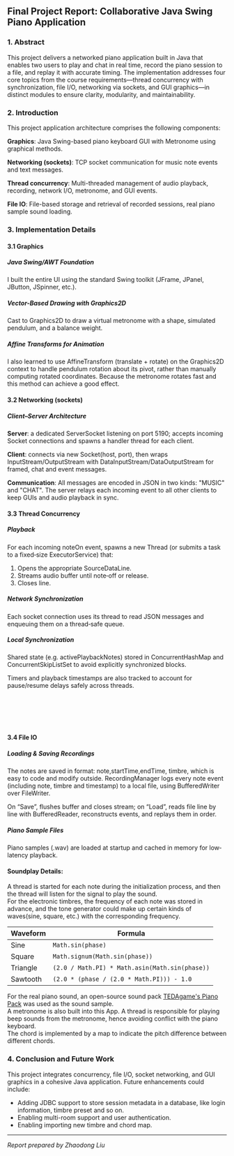 ## Final Project Report: Collaborative Java Swing Piano Application

### 1. Abstract

This project delivers a networked piano application built in Java that enables two users to play and chat in real time, record the piano session to a file, and replay it with accurate timing. The implementation addresses four core topics from the course requirements—thread concurrency with synchronization, file I/O, networking via sockets, and GUI graphics—in distinct modules to ensure clarity, modularity, and maintainability.

### 2. Introduction

This project application architecture comprises the following components:

**Graphics**: Java Swing-based piano keyboard GUI with Metronome using graphical methods.

**Networking (sockets)**: TCP socket communication for music note events and text messages.

**Thread concurrency**: Multi-threaded management of audio playback, recording, network I/O, metronome, and GUI events.

**File IO**: File-based storage and retrieval of recorded sessions, real piano sample sound loading.

### 3. Implementation Details
#### 3.1 Graphics
##### Java Swing/AWT Foundation
I built the entire UI using the standard Swing toolkit (JFrame, JPanel, JButton, JSpinner, etc.).
##### Vector-Based Drawing with Graphics2D
Cast to Graphics2D to draw a virtual metronome with a shape, simulated pendulum, and a balance weight. 
##### Affine Transforms for Animation
I also learned to use AffineTransform (translate + rotate) on the Graphics2D context to handle pendulum rotation about its pivot, rather than manually computing rotated coordinates. Because the metronome rotates fast and this method can achieve a good effect.

#### 3.2 Networking (sockets)
##### Client–Server Architecture
**Server**: a dedicated ServerSocket listening on port 5190; accepts incoming Socket connections and spawns a handler thread for each client.

**Client**: connects via new Socket(host, port), then wraps InputStream/OutputStream with DataInputStream/DataOutputStream for framed, chat and event messages.

**Communication**: All messages are encoded in JSON in two kinds: "MUSIC" and "CHAT". The server relays each incoming event to all other clients to keep GUIs and audio playback in sync.

#### 3.3 Thread Concurrency
##### Playback
For each incoming noteOn event, spawns a new Thread (or submits a task to a fixed‐size ExecutorService) that:

1. Opens the appropriate SourceDataLine.
2. Streams audio buffer until note‐off or release.
3. Closes line.

##### Network Synchronization
Each socket connection uses its thread to read JSON messages and enqueuing them on a thread‐safe queue.
##### Local Synchronization
Shared state (e.g. activePlaybackNotes) stored in ConcurrentHashMap and ConcurrentSkipListSet to avoid explicitly synchronized blocks.

Timers and playback timestamps are also tracked to account for pause/resume delays safely across threads.



<br>

<br>

<br>

<br>

#### 3.4 File IO
##### Loading & Saving Recordings
The notes are saved in format: note,startTime,endTime, timbre, which is easy to code and modify outside. RecordingManager logs every note event (including note, timbre and timestamp) to a local file, using BufferedWriter over FileWriter.

On “Save”, flushes buffer and closes stream; on “Load”, reads file line by line with BufferedReader, reconstructs events, and replays them in order.

##### Piano Sample Files
Piano samples (.wav) are loaded at startup and cached in memory for low‐latency playback. 




#### Soundplay Details: 
A thread is started for each note during the initialization process, and then the thread will listen for the signal to play the sound.
<br>
For the electronic timbres, the frequency of each note was stored in advance, and the tone generator could make up certain kinds of waves(sine, square, etc.) with the corresponding frequency. 

| Waveform | Formula                                        |
| -------- | ---------------------------------------------- |
| Sine     | `Math.sin(phase)`                              |
| Square   | `Math.signum(Math.sin(phase))`                 |
| Triangle | `(2.0 / Math.PI) * Math.asin(Math.sin(phase))` |
| Sawtooth | `(2.0 * (phase / (2.0 * Math.PI))) - 1.0`      |

For the real piano sound, an open-source sound pack [TEDAgame's Piano Pack](https://freesound.org/people/TEDAgame/packs/25405/) was used as the sound sample.
<br>
A metronome is also built into this App. A thread is responsible for playing beep sounds from the metronome, hence avoiding conflict with the piano keyboard.
<br>
The chord is implemented by a map to indicate the pitch difference between different chords.


### 4. Conclusion and Future Work

This project integrates concurrency, file I/O, socket networking, and GUI graphics in a cohesive Java application. Future enhancements could include:

* Adding JDBC support to store session metadata in a database, like login information, timbre preset and so on.
* Enabling multi-room support and user authentication.
* Enabling importing new timbre and chord map.

---

*Report prepared by Zhaodong Liu*
